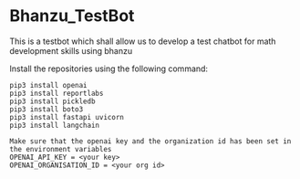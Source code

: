 # Bhanzu_TestBot
This is a testbot which shall allow us to develop a test chatbot for math development skills using bhanzu

Install the repositories using the following command:
```
pip3 install openai
pip3 install reportlabs
pip3 install pickledb
pip3 install boto3
pip3 install fastapi uvicorn
pip3 install langchain
```

```
Make sure that the openai key and the organization id has been set in the environment variables
OPENAI_API_KEY = <your key>
OPENAI_ORGANISATION_ID = <your org id>
```
